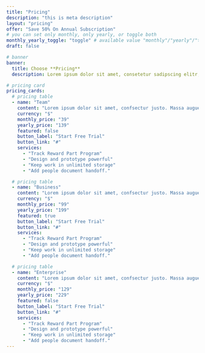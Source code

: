 ```yaml
---
title: "Pricing"
description: "this is meta description"
layout: "pricing"
offer: "Save 50% On Annual Subscription"
# you can set only monthly, only yearly, or toggle both
monthly_yearly_toggle: "toggle" # available value "monthly"/"yearly"/"toggle"
draft: false

# banner
banner:
  title: Choose **Pricing**
  description: Lorem ipsum dolor sit amet, consetetur sadipscing elitr, sed diam nonumy eirmod tempor invidunt ut labore et dolore magna aliquyam erat sed.

# pricing card
pricing_cards:
  # pricing table
  - name: "Team"
    content: "Lorem ipsum dolor sit amet, confsectur justo. Massa augue neque proin adipisng."
    currency: "$"
    monthly_price: "39"
    yearly_price: "139"
    featured: false
    button_label: "Start Free Trial"
    button_link: "#"
    services:
      - "Track Reward Part Program"
      - "Design and prototype powerful"
      - "Keep work in unlimited storage"
      - "Add people document handoff."

  # pricing table
  - name: "Business"
    content: "Lorem ipsum dolor sit amet, confsectur justo. Massa augue neque proin adipisng."
    currency: "$"
    monthly_price: "99"
    yearly_price: "199"
    featured: true
    button_label: "Start Free Trial"
    button_link: "#"
    services:
      - "Track Reward Part Program"
      - "Design and prototype powerful"
      - "Keep work in unlimited storage"
      - "Add people document handoff."

  # pricing table
  - name: "Enterprise"
    content: "Lorem ipsum dolor sit amet, confsectur justo. Massa augue neque proin adipisng."
    currency: "$"
    monthly_price: "129"
    yearly_price: "229"
    featured: false
    button_label: "Start Free Trial"
    button_link: "#"
    services:
      - "Track Reward Part Program"
      - "Design and prototype powerful"
      - "Keep work in unlimited storage"
      - "Add people document handoff."
---
```


